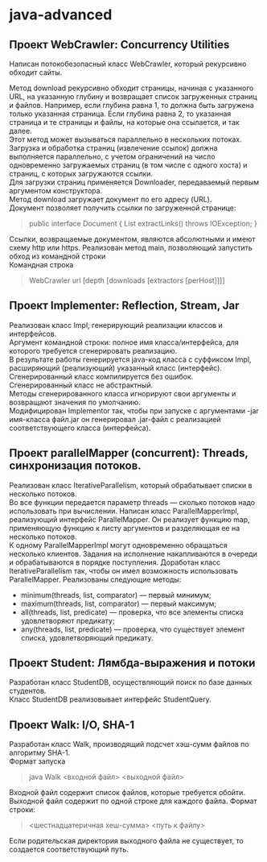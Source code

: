 # java-advanced

## Проект WebCrawler: Concurrency Utilities

Написан потокобезопасный класс WebCrawler, который рекурсивно обходит сайты.
      
Метод download рекурсивно обходит страницы, начиная с указанного URL, на указанную глубину и возвращает список загруженных страниц и файлов. Например, если глубина равна 1, то должна быть загружена только указанная страница. Если глубина равна 2, то указанная страница и те страницы и файлы, на которые она ссылается, и так далее.  
Этот метод может вызываться параллельно в нескольких потоках.  
Загрузка и обработка страниц (извлечение ссылок) должна выполняется параллельно, с учетом ограничений на число одновременно загружаемых страниц (в том числе с одного хоста) и страниц, с которых загружаются ссылки.  
Для загрузки страниц применяется Downloader, передаваемый первым аргументом конструктора.                 
Метод download загружает документ по его адресу (URL).  
Документ позволяет получить ссылки по загруженной странице:  
> public interface Document {
>     List<String> extractLinks() throws IOException;
> }  
                            
Ссылки, возвращаемые документом, являются абсолютными и имеют схему http или https.
Реализован метод main, позволяющий запустить обход из командной строки  
Командная строка  
> WebCrawler url [depth [downloads [extractors [perHost]]]]
                            
## Проект Implementer:  Reflection, Stream, Jar  
Реализован класс Impl, генерирующий реализации классов и интерфейсов.  
Аргумент командной строки: полное имя класса/интерфейса, для которого требуется сгенерировать реализацию.  
В результате работы генерируется java-код класса с суффиксом Impl, расширяющий (реализующий) указанный класс (интерфейс).   
Сгенерированный класс компилируется без ошибок.  
Сгенерированный класс не абстрактный.  
Методы сгенерированного класса игнорируют свои аргументы и возвращают значения по умолчанию.  
Модифицирован Implementor так, чтобы при запуске с аргументами -jar имя-класса файл.jar он генерировал .jar-файл с реализацией соответствующего класса (интерфейса).  
  
## Проект parallelMapper (concurrent): Threads, синхронизация потоков.
Реализован класс IterativeParallelism, который обрабатывает списки в несколько потоков.  
Во все функции передается параметр threads — сколько потоков надо использовать при вычислении.
Написан класс ParallelMapperImpl, реализующий интерфейс ParallelMapper. Он реализует функцию map, применяющую функцию к листу аргументов и разделяющая ее на несколько потоков.  
К одному ParallelMapperImpl могут одновременно обращаться несколько клиентов.
Задания на исполнение накапливаются в очереди и обрабатываются в порядке поступления.
Доработан класс IterativeParallelism так, чтобы он имел возможность использовать ParallelMapper.
Реализованы следующие методы:  
- minimum(threads, list, comparator) — первый минимум;  
- maximum(threads, list, comparator) — первый максимум;  
- all(threads, list, predicate) — проверка, что все элементы списка удовлетворяют предикату;
- any(threads, list, predicate) — проверка, что существует элемент списка, удовлетворяющий предикату.  

## Проект Student: Лямбда-выражения и потоки
Разработан класс StudentDB, осуществляющий поиск по базе данных студентов.  
Класс StudentDB реализовывает интерфейс StudentQuery.
## Проект Walk: I/O, SHA-1
Разработан класс Walk, производящий подсчет хэш-сумм файлов по алгоритму SHA-1.   
Формат запуска  
> java Walk <входной файл> <выходной файл>    
> 
Входной файл содержит список файлов, которые требуется обойти.  
Выходной файл содержит по одной строке для каждого файла. Формат строки:  
> <шестнадцатеричная хеш-сумма> <путь к файлу>   
>  
Если родительская директория выходного файла не существует, то создается соответствующий путь.  

